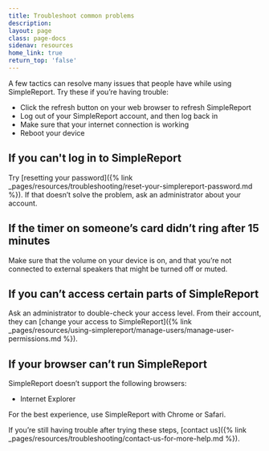 ```yaml
---
title: Troubleshoot common problems
description:
layout: page
class: page-docs
sidenav: resources
home_link: true
return_top: 'false'
---
```


A few tactics can resolve many issues that people have while using SimpleReport. Try these if you’re having trouble:
* Click the refresh button on your web browser to refresh SimpleReport
* Log out of your SimpleReport account, and then log back in
* Make sure that your internet connection is working
* Reboot your device

## If you can't log in to SimpleReport
Try [resetting your password]({% link _pages/resources/troubleshooting/reset-your-simplereport-password.md %}). If that doesn’t solve the problem, ask an administrator about your account.

## If the timer on someone’s card didn’t ring after 15 minutes
Make sure that the volume on your device is on, and that you’re not connected to external speakers that might be turned off or muted.

## If you can’t access certain parts of SimpleReport
Ask an administrator to double-check your access level. From their account, they can [change your access to SimpleReport]({% link _pages/resources/using-simplereport/manage-users/manage-user-permissions.md %}).

## If your browser can’t run SimpleReport
SimpleReport doesn’t support the following browsers:
* Internet Explorer

For the best experience, use SimpleReport with Chrome or Safari.

If you’re still having trouble after trying these steps, [contact us]({% link _pages/resources/troubleshooting/contact-us-for-more-help.md %}).
